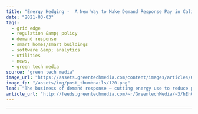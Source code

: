 ```yaml
---
title: "Energy Hedging -  A New Way to Make Demand Response Pay in California?"
date: "2021-03-03"
tags: 
  - grid edge
  - regulation &amp; policy
  - demand response
  - smart homes/smart buildings
  - software &amp; analytics
  - utilities
  - news,
  - green tech media
source: "green tech media"
image_url: "https://assets.greentechmedia.com/content/images/articles/Oakland_Skyline_San_Francisco_XL_Shutterstock.jpg"
image_fp: "/assets/img/post_thumbnails/120.png"
lead: "The business of demand response — cutting energy use to reduce peak grid demands — has evolved with the growing capability of technologies to enable it over the decades, from the manual emergency load-shedding of the past to the modern incarnation of ..."
article_url: "http://feeds.greentechmedia.com/~r/GreentechMedia/~3/hEhO6tghAXA/energy-hedging-a-new-way-to-make-demand-response-pay-in-california"
---
```


---
